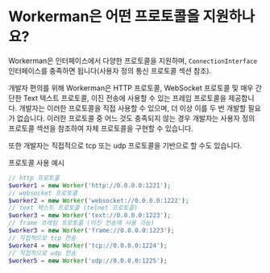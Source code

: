 # Workerman은 어떤 프로토콜을 지원하나요?

Workerman은 인터페이스에서 다양한 프로토콜을 지원하며, ```ConnectionInterface``` 인터페이스를 충족하면 됩니다(사용자 정의 통신 프로토콜 섹션 참조).

개발자 편의를 위해 Workerman은 HTTP 프로토콜, WebSocket 프로토콜 및 매우 간단한 Text 텍스트 프로토콜, 이진 전송에 사용할 수 있는 프레임 프로토콜을 제공합니다. 개발자는 이러한 프로토콜을 직접 사용할 수 있으며, 더 이상 이를 두 번 개발할 필요가 없습니다. 이러한 프로토콜 중 어느 것도 충족되지 않는 경우 개발자는 사용자 정의 프로토콜 섹션을 참조하여 자체 프로토콜을 구현할 수 있습니다.

또한 개발자는 직접적으로 tcp 또는 udp 프로토콜을 기반으로 할 수도 있습니다.

프로토콜 사용 예시
```php
// http 프로토콜
$worker1 = new Worker('http://0.0.0.0:1221');
// websocket 프로토콜
$worker2 = new Worker('websocket://0.0.0.0:1222');
// text 텍스트 프로토콜 (telnet 프로토콜)
$worker3 = new Worker('text://0.0.0.0:1223');
// frame 프레임 프로토콜 (이진 전송에 사용 가능)
$worker3 = new Worker('frame://0.0.0.0:1223');
// 직접적으로 tcp 전송
$worker4 = new Worker('tcp://0.0.0.0:1224');
// 직접적으로 udp 전송
$worker5 = new Worker('udp://0.0.0.0:1225');
```
